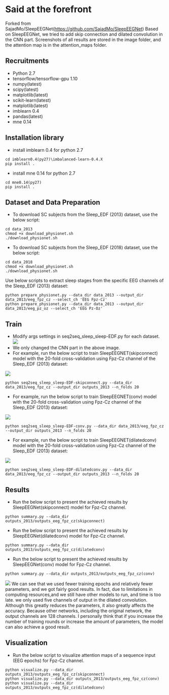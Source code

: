 # Said at the forefront
Forked from SajadMo/SleepEEGNet(https://github.com/SajadMo/SleepEEGNet)
Based on SleepEEGNet, we tried to add skip connection and dilated convolution in the CNN part.
Screenshots of all results are stored in the image folder, and the attention map is in the attention_maps folder.

## Recruitments
* Python 2.7
* tensorflow/tensorflow-gpu 1.10
* numpy(latest)
* scipy(latest)
* matplotlib(latest)
* scikit-learn(latest)
* matplotlib(latest)
* imblearn 0.4
* pandas(latest)
* mne 0.14

## Installation library
* install imblearn 0.4 for python 2.7
```
cd imblearn0.4(py27)\imbalanced-learn-0.4.X
pip install .
```
* install mne 0.14 for python 2.7
```
cd mne0.14(py27)
pip install .
```

## Dataset and Data Preparation
* To download SC subjects from the Sleep_EDF (2013) dataset, use the below script:

```
cd data_2013
chmod +x download_physionet.sh
./download_physionet.sh
```

* To download SC subjects from the Sleep_EDF (2018) dataset, use the below script:
```
cd data_2018
chmod +x download_physionet.sh
./download_physionet.sh
```

Use below scripts to extract sleep stages from the specific EEG channels of the Sleep_EDF (2013) dataset:

```
python prepare_physionet.py --data_dir data_2013 --output_dir data_2013/eeg_fpz_cz --select_ch 'EEG Fpz-Cz'
python prepare_physionet.py --data_dir data_2013 --output_dir data_2013/eeg_pz_oz --select_ch 'EEG Pz-Oz'
```

## Train

* Modify args settings in seq2seq_sleep_sleep-EDF.py for each dataset.
![](https://github.com/daidaiershidi/Brain-Cognition-Homework/blob/master/Fork%20SleepEEGNet/images/seq2seq_sleep.jpg)
* We only changed the CNN part in the above image.
* For example, run the below script to train SleepEEGNET(skipconnect) model with the 20-fold cross-validation using Fpz-Cz channel of the Sleep_EDF (2013) dataset:

![](https://github.com/daidaiershidi/Brain-Cognition-Homework/blob/master/Fork%20SleepEEGNet/images/CNN_skipconnect_epoch120.png)
```
python seq2seq_sleep_sleep-EDF-skipconnect.py --data_dir data_2013/eeg_fpz_cz --output_dir outputs_2013 --n_folds 20
```
* For example, run the below script to train SleepEEGNET(conv) model with the 20-fold cross-validation using Fpz-Cz channel of the Sleep_EDF (2013) dataset:

![](https://github.com/daidaiershidi/Brain-Cognition-Homework/blob/master/Fork%20SleepEEGNet/images/CNN_conv128_epoch50.png)
```
python seq2seq_sleep_sleep-EDF-conv.py --data_dir data_2013/eeg_fpz_cz --output_dir outputs_2013 --n_folds 20
```
* For example, run the below script to train SleepEEGNET(dilatedconv) model with the 20-fold cross-validation using Fpz-Cz channel of the Sleep_EDF (2013) dataset:

![](https://github.com/daidaiershidi/Brain-Cognition-Homework/blob/master/Fork%20SleepEEGNet/images/CNN_dilatedconv5_epoch30.png)
```
python seq2seq_sleep_sleep-EDF-dilatedconv.py --data_dir data_2013/eeg_fpz_cz --output_dir outputs_2013 --n_folds 20
```

## Results
* Run the below script to present the achieved results by SleepEEGNet(skipconnect) model for Fpz-Cz channel.
```
python summary.py --data_dir outputs_2013/outputs_eeg_fpz_cz(skipconnect)
```
* Run the below script to present the achieved results by SleepEEGNet(dilatedconv) model for Fpz-Cz channel.
```
python summary.py --data_dir outputs_2013/outputs_eeg_fpz_cz(dilatedconv)
```
* Run the below script to present the achieved results by SleepEEGNet(conv) model for Fpz-Cz channel.
```
python summary.py --data_dir outputs_2013/outputs_eeg_fpz_cz(conv)
```
![](https://github.com/daidaiershidi/Brain-Cognition-Homework/blob/master/Fork%20SleepEEGNet/images/results.png)
We can see that we used fewer training epochs and relatively fewer parameters, and we got fairly good results.
In fact, due to limitations in computing resources,and we still have other models to run, and time is too late. we only used five channels of output in the dilated convolution. Although this greatly reduces the parameters, it also greatly affects the accuracy. Because other networks, including the original network, the output channels are 128 channels. I personally think that if you increase the number of training rounds or increase the amount of parameters, the model can also achieve a good result.

## Visualization
* Run the below script to visualize attention maps of a sequence input (EEG epochs) for Fpz-Cz channel.
```
python visualize.py --data_dir outputs_2013/outputs_eeg_fpz_cz(skipconnect)
python visualize.py --data_dir outputs_2013/outputs_eeg_fpz_cz(conv)
python visualize.py --data_dir outputs_2013/outputs_eeg_fpz_cz(dilatedconv)
```
